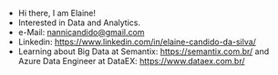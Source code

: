 - Hi there, I am Elaine!
- Interested in Data and Analytics.
- e-Mail: nannicandido@gmail.com
- Linkedin: https://www.linkedin.com/in/elaine-candido-da-silva/
- Learning about Big Data at Semantix: https://semantix.com.br/ and Azure Data Engineer at DataEX: https://www.dataex.com.br/

<!---
NanniCandido/NanniCandido is a ✨ special ✨ repository because its `README.md` (this file) appears on your GitHub profile.
You can click the Preview link to take a look at your changes.
--->
